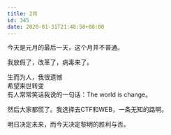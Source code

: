 ```yaml
---
title: 2月
id: 345
date: 2020-01-31T21:48:50+08:00
---
```



今天是元月的最后一天，这个月并不普通。

我放假了，改革了，病毒来了。

生而为人，我很遗憾  
希望来世转变  
有人常常笑话我说的一句话：The world is change。

然后大家都慌了。我选择去CTF和WEB，一条无知的路啊。

明日决定未来，而今天决定黎明的胜利与否。
